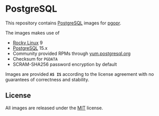 # PostgreSQL

This repository contains [PostgreSQL](https://www.postgresql.org) images for [pgopr](https://pgopr.github.io/).

The images makes use of

* [Rocky Linux](https://www.rockylinux.org) 9
* [PostgreSQL](https://www.postgresql.org) 15.x
* Community provided RPMs through [yum.postgresql.org](https://yum.postgresql.org)
* Checksum for `PGDATA`
* SCRAM-SHA256 password encryption by default

Images are provided **`AS IS`** according to the license agreement with
no guarantees of correctness and stability.

## License

All images are released under the [MIT](https://opensource.org/licenses/MIT) license.
